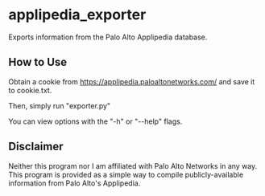 # applipedia_exporter
Exports information from the Palo Alto Applipedia database.

## How to Use
Obtain a cookie from https://applipedia.paloaltonetworks.com/ and save it to cookie.txt.

Then, simply run "exporter.py"

You can view options with the "-h" or "--help" flags.

## Disclaimer
Neither this program nor I am affiliated with Palo Alto Networks in any way. This program is provided as a simple way to compile publicly-available information from Palo Alto's Applipedia.

